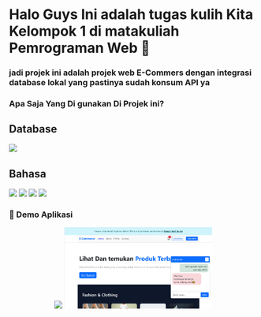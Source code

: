 # Halo Guys Ini adalah tugas kulih Kita Kelompok 1 di matakuliah Pemrograman Web 🙌

### jadi projek ini adalah projek web E-Commers dengan integrasi database lokal yang pastinya sudah konsum API ya

### Apa Saja Yang Di gunakan Di Projek ini?

## Database

<img src ="https://img.shields.io/badge/MySQL-005C84?style=for-the-badge&logo=mysql&logoColor=white">

## Bahasa

<img src ="https://img.shields.io/badge/HTML5-E34F26?style=for-the-badge&logo=html5&logoColor=white">
<img src ="https://img.shields.io/badge/CSS3-1572B6?style=for-the-badge&logo=css3&logoColor=white">
<img src ="https://img.shields.io/badge/JavaScript-323330?style=for-the-badge&logo=javascript&logoColor=F7DF1E">
<img src ="https://img.shields.io/badge/PHP-777BB4?style=for-the-badge&logo=php&logoColor=white">

### 🎥 Demo Aplikasi

<p align="center">
  <img src="public/assets/demo/demoWebApp.gif" width="300"/>
  <img src="public/assets/demo/demo1.png" width="300"/>
</p>
